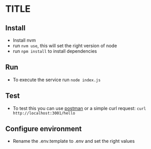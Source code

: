 # TITLE


## Install

- Install nvm
- run `nvm use`, this will set the right version of node
- run `npm install` to install dependencies

## Run

- To execute the service run `node index.js`


## Test

- To test this you can use [postman](https://www.postman.com/) or a simple curl request: `curl http://localhost:3001/hello`


## Configure environment

- Rename the .env.template to .env and set the right values
